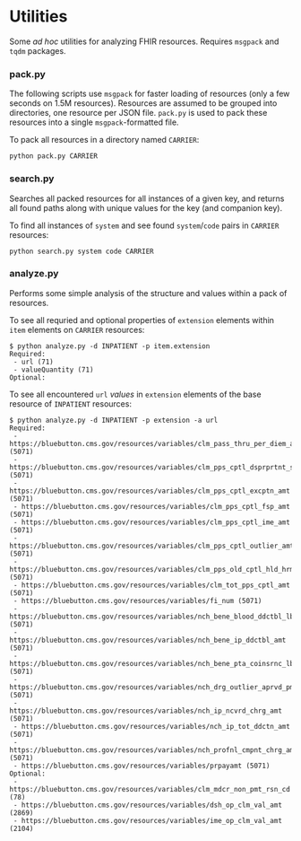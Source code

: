 # Utilities

Some *ad hoc* utilities for analyzing FHIR resources. Requires `msgpack` and `tqdm` packages.

### pack.py

The following scripts use `msgpack` for faster loading of resources (only a few seconds on 1.5M resources). Resources are assumed to be grouped into directories, one resource per JSON file. `pack.py` is used to pack these resources into a single `msgpack`-formatted file.

To pack all resources in a directory named `CARRIER`:

    python pack.py CARRIER


### search.py

Searches all packed resources for all instances of a given key, and returns all found paths along with unique values for the key (and companion key).

To find all instances of `system` and see found `system`/`code` pairs in `CARRIER` resources:

    python search.py system code CARRIER


### analyze.py

Performs some simple analysis of the structure and values within a pack of resources.

To see all requried and optional properties of `extension` elements within `item` elements on `CARRIER` resources:

    $ python analyze.py -d INPATIENT -p item.extension
    Required:
     - url (71)
     - valueQuantity (71)
    Optional:

To see all encountered `url` *values* in `extension` elements of the base resource of `INPATIENT` resources:

    $ python analyze.py -d INPATIENT -p extension -a url
    Required:
     - https://bluebutton.cms.gov/resources/variables/clm_pass_thru_per_diem_amt (5071)
     - https://bluebutton.cms.gov/resources/variables/clm_pps_cptl_dsprprtnt_shr_amt (5071)
     - https://bluebutton.cms.gov/resources/variables/clm_pps_cptl_excptn_amt (5071)
     - https://bluebutton.cms.gov/resources/variables/clm_pps_cptl_fsp_amt (5071)
     - https://bluebutton.cms.gov/resources/variables/clm_pps_cptl_ime_amt (5071)
     - https://bluebutton.cms.gov/resources/variables/clm_pps_cptl_outlier_amt (5071)
     - https://bluebutton.cms.gov/resources/variables/clm_pps_old_cptl_hld_hrmls_amt (5071)
     - https://bluebutton.cms.gov/resources/variables/clm_tot_pps_cptl_amt (5071)
     - https://bluebutton.cms.gov/resources/variables/fi_num (5071)
     - https://bluebutton.cms.gov/resources/variables/nch_bene_blood_ddctbl_lblty_am (5071)
     - https://bluebutton.cms.gov/resources/variables/nch_bene_ip_ddctbl_amt (5071)
     - https://bluebutton.cms.gov/resources/variables/nch_bene_pta_coinsrnc_lblty_amt (5071)
     - https://bluebutton.cms.gov/resources/variables/nch_drg_outlier_aprvd_pmt_amt (5071)
     - https://bluebutton.cms.gov/resources/variables/nch_ip_ncvrd_chrg_amt (5071)
     - https://bluebutton.cms.gov/resources/variables/nch_ip_tot_ddctn_amt (5071)
     - https://bluebutton.cms.gov/resources/variables/nch_profnl_cmpnt_chrg_amt (5071)
     - https://bluebutton.cms.gov/resources/variables/prpayamt (5071)
    Optional:
     - https://bluebutton.cms.gov/resources/variables/clm_mdcr_non_pmt_rsn_cd (78)
     - https://bluebutton.cms.gov/resources/variables/dsh_op_clm_val_amt (2869)
     - https://bluebutton.cms.gov/resources/variables/ime_op_clm_val_amt (2104)
